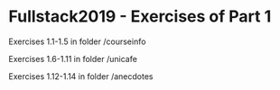 
# Fullstack2019 - Exercises of Part 1

Exercises 1.1-1.5 in folder /courseinfo

Exercises 1.6-1.11 in folder /unicafe

Exercises 1.12-1.14 in folder /anecdotes
